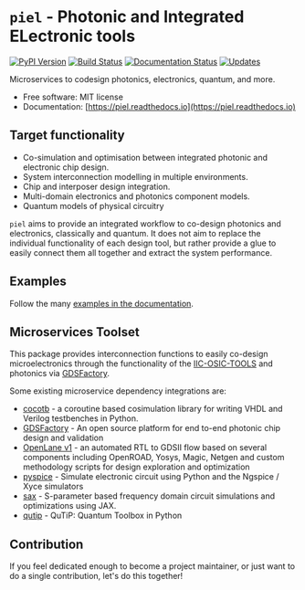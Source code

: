 # `piel` - Photonic and Integrated ELectronic tools
[![PyPI Version](https://img.shields.io/pypi/v/piel.svg)](https://pypi.python.org/pypi/piel)
[![Build Status](https://img.shields.io/travis/daquintero/piel.svg)](https://travis-ci.com/daquintero/piel)
[![Documentation Status](https://readthedocs.org/projects/piel/badge/?version=latest)](https://piel.readthedocs.io/en/latest/?version=latest)
[![Updates](https://pyup.io/repos/github/daquintero/piel/shield.svg)](https://pyup.io/repos/github/daquintero/piel/)

Microservices to codesign photonics, electronics, quantum, and more.

- Free software: MIT license
- Documentation: [https://piel.readthedocs.io](https://piel.readthedocs.io)

## Target functionality
* Co-simulation and optimisation between integrated photonic and electronic chip design.
* System interconnection modelling in multiple environments.
* Chip and interposer design integration.
* Multi-domain electronics and photonics component models.
* Quantum models of physical circuitry

`piel` aims to provide an integrated workflow to co-design photonics and electronics, classically and quantum. It does not aim to replace the individual functionality of each design tool, but rather provide a glue to easily connect them all together and extract the system performance.

## Examples

Follow the many [examples in the documentation](https://piel.readthedocs.io/en/stable/examples.html).

## Microservices Toolset
This package provides interconnection functions to easily co-design microelectronics through the functionality of the [IIC-OSIC-TOOLS](https://github.com/iic-jku/iic-osic-tools) and photonics via [GDSFactory](https://github.com/gdsfactory/gdsfactory).

Some existing microservice dependency integrations are:
* [cocotb](https://github.com/cocotb/cocotb) - a coroutine based cosimulation library for writing VHDL and Verilog testbenches in Python.
* [GDSFactory](https://github.com/gdsfactory/gdsfactory) - An open source platform for end to-end photonic chip design and validation
* [OpenLane v1](https://github.com/The-OpenROAD-Project/OpenLane) - an automated RTL to GDSII flow based on several components including OpenROAD, Yosys, Magic, Netgen and custom methodology scripts for design exploration and optimization
* [pyspice](https://github.com/PySpice-org/PySpice) - Simulate electronic circuit using Python and the Ngspice / Xyce simulators
* [sax](https://github.com/flaport/sax) - S-parameter based frequency domain circuit simulations and optimizations using JAX.
* [qutip](https://github.com/qutip/qutip) - QuTiP: Quantum Toolbox in Python


## Contribution
If you feel dedicated enough to become a project maintainer, or just want to do a single contribution, let's do this together!
